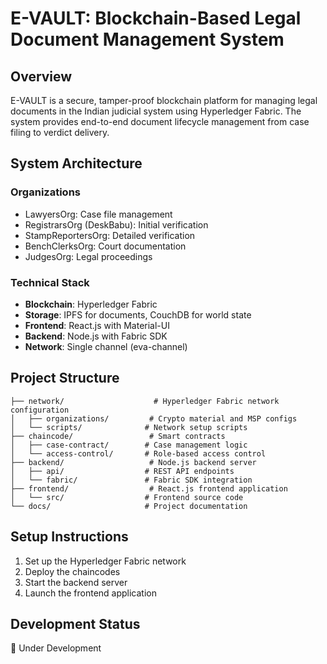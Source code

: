 # E-VAULT: Blockchain-Based Legal Document Management System

## Overview
E-VAULT is a secure, tamper-proof blockchain platform for managing legal documents in the Indian judicial system using Hyperledger Fabric. The system provides end-to-end document lifecycle management from case filing to verdict delivery.

## System Architecture

### Organizations
- LawyersOrg: Case file management
- RegistrarsOrg (DeskBabu): Initial verification
- StampReportersOrg: Detailed verification
- BenchClerksOrg: Court documentation
- JudgesOrg: Legal proceedings

### Technical Stack
- **Blockchain**: Hyperledger Fabric
- **Storage**: IPFS for documents, CouchDB for world state
- **Frontend**: React.js with Material-UI
- **Backend**: Node.js with Fabric SDK
- **Network**: Single channel (eva-channel)

## Project Structure
```
├── network/                    # Hyperledger Fabric network configuration
│   ├── organizations/         # Crypto material and MSP configs
│   └── scripts/              # Network setup scripts
├── chaincode/                 # Smart contracts
│   ├── case-contract/        # Case management logic
│   └── access-control/       # Role-based access control
├── backend/                   # Node.js backend server
│   ├── api/                  # REST API endpoints
│   └── fabric/               # Fabric SDK integration
├── frontend/                  # React.js frontend application
│   └── src/                  # Frontend source code
└── docs/                     # Project documentation
```

## Setup Instructions
1. Set up the Hyperledger Fabric network
2. Deploy the chaincodes
3. Start the backend server
4. Launch the frontend application

## Development Status
🚧 Under Development
